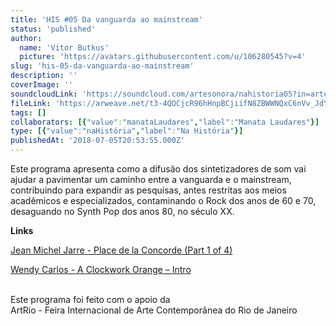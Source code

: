 ```yaml
---
title: 'HIS #05 Da vanguarda ao mainstream'
status: 'published'
author:
  name: 'Vitor Butkus'
  picture: 'https://avatars.githubusercontent.com/u/106280545?v=4'
slug: 'his-05-da-vanguarda-ao-mainstream'
description: ''
coverImage: ''
soundcloudLink: 'https://soundcloud.com/artesonora/nahistoria05?in=artesonora/sets/nahistoria'
fileLink: 'https://arweave.net/t3-4QOCjcR96hHnpBCjiifN8ZBWWNQxC6nVv_JdYYSM'
tags: []
collaborators: [{"value":"manataLaudares","label":"Manata Laudares"}]
type: [{"value":"naHistória","label":"Na História"}]
publishedAt: '2018-07-05T20:53:55.000Z'
---
```


Este programa apresenta como a difusão dos sintetizadores de som vai ajudar a pavimentar um caminho entre a vanguarda e o mainstream, contribuindo para expandir as pesquisas, antes restritas aos meios acadêmicos e especializados, contaminando o Rock dos anos de 60 e 70, desaguando no Synth Pop dos anos 80, no século XX.

**Links**

[‪Jean Michel Jarre - Place de la Concorde (Part 1 of 4)](https://www.youtube.com/watch?v=McSktvKn4xo)

[Wendy Carlos - A Clockwork Orange – Intro](https://www.youtube.com/watch?v=HI-mDTdeKR8)\
‪

Este programa foi feito com o apoio da\
ArtRio - Feira Internacional de Arte Contemporânea do Rio de Janeiro